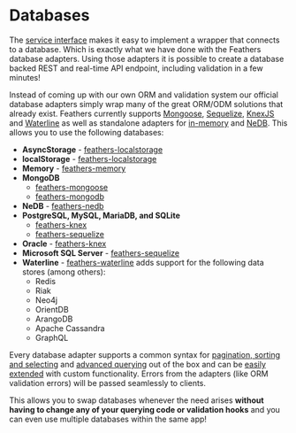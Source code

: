 # Databases

The [service interface](../services/readme.md) makes it easy to implement a wrapper that connects to a database. Which is exactly what we have done with the Feathers database adapters. Using those adapters it is possible to create a database backed REST and real-time API endpoint, including validation in a few minutes!

Instead of coming up with our own ORM and validation system our official database adapters simply wrap many of the great ORM/ODM solutions that already exist. Feathers currently supports [Mongoose](mongoose.md), [Sequelize](sequelize.md), [KnexJS](knexjs.md) and [Waterline](waterline.md) as well as standalone adapters for [in-memory](memory.md) and [NeDB](nedb.md). This allows you to use the following databases:

- **AsyncStorage** - [feathers-localstorage](localstorage.md)
- **localStorage** - [feathers-localstorage](localstorage.md)
- **Memory** - [feathers-memory](memory.md)
- **MongoDB**
  - [feathers-mongoose](mongoose.md)
  - [feathers-mongodb](mongodb.md)
- **NeDB** - [feathers-nedb](nedb.md)
- **PostgreSQL, MySQL, MariaDB, and SQLite**
  - [feathers-knex](knexjs.md)
  - [feathers-sequelize](sequelize.md)
- **Oracle** - [feathers-knex](knexjs.md)
- **Microsoft SQL Server** - [feathers-sequelize](sequelize.md)
- **Waterline** - [feathers-waterline](waterline.md) adds support for the following data stores (among others):
  - Redis
  - Riak
  - Neo4j
  - OrientDB
  - ArangoDB
  - Apache Cassandra
  - GraphQL

Every database adapter supports a common syntax for [pagination, sorting and selecting](pagination.md) and [advanced querying](querying.md) out of the box and can be [easily extended](extending.md) with custom functionality. Errors from the adapters (like ORM validation errors) will be passed seamlessly to clients.

This allows you to swap databases whenever the need arises **without having to change any of your querying code or validation hooks** and you can even use multiple databases within the same app!
